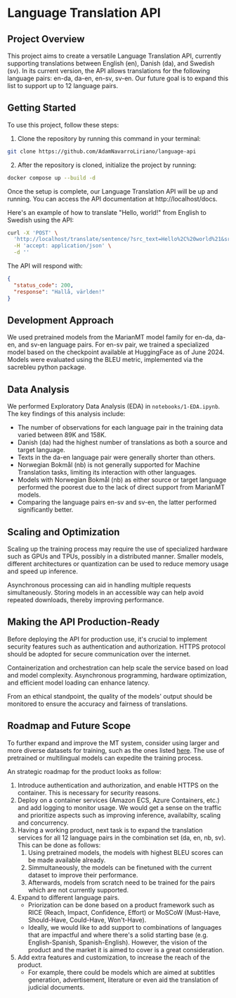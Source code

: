 # Language Translation API

## Project Overview

This project aims to create a versatile Language Translation API, currently supporting translations between English (en), Danish (da), and Swedish (sv). In its current version, the API allows translations for the following language pairs: en-da, da-en, en-sv, sv-en. Our future goal is to expand this list to support up to 12 language pairs.

## Getting Started

To use this project, follow these steps:

1. Clone the repository by running this command in your terminal:

```bash
git clone https://github.com/AdamNavarroLiriano/language-api
```

2. After the repository is cloned, initialize the project by running:

```bash
docker compose up --build -d
```

Once the setup is complete, our Language Translation API will be up and running. You can access the API documentation at http://localhost/docs.

Here's an example of how to translate "Hello, world!" from English to Swedish using the API:

```bash
curl -X 'POST' \
  'http://localhost/translate/sentence/?src_text=Hello%2C%20world%21&src=en&tgt=sv' \
  -H 'accept: application/json' \
  -d ''
```

The API will respond with:

```json
{
  "status_code": 200,
  "response": "Hallå, världen!"
}
```

## Development Approach

We used pretrained models from the MarianMT model family for en-da, da-en, and sv-en language pairs. For en-sv pair, we trained a specialized model based on the checkpoint available at HuggingFace as of June 2024. Models were evaluated using the BLEU metric, implemented via the sacrebleu python package.

## Data Analysis

We performed Exploratory Data Analysis (EDA) in `notebooks/1-EDA.ipynb`. The key findings of this analysis include:

- The number of observations for each language pair in the training data varied between 89K and 158K.
- Danish (da) had the highest number of translations as both a source and target language.
- Texts in the da-en language pair were generally shorter than others.
- Norwegian Bokmål (nb) is not generally supported for Machine Translation tasks, limiting its interaction with other languages.
- Models with Norwegian Bokmål (nb) as either source or target language performed the poorest due to the lack of direct support from MarianMT models.
- Comparing the language pairs en-sv and sv-en, the latter performed significantly better.

## Scaling and Optimization

Scaling up the training process may require the use of specialized hardware such as GPUs and TPUs, possibly in a distributed manner. Smaller models, different architectures or quantization can be used to reduce memory usage and speed up inference.

Asynchronous processing can aid in handling multiple requests simultaneously. Storing models in an accessible way can help avoid repeated downloads, thereby improving performance.

## Making the API Production-Ready

Before deploying the API for production use, it's crucial to implement security features such as authentication and authorization. HTTPS protocol should be adopted for secure communication over the internet.

Containerization and orchestration can help scale the service based on load and model complexity. Asynchronous programming, hardware optimization, and efficient model loading can enhance latency.

From an ethical standpoint, the quality of the models' output should be monitored to ensure the accuracy and fairness of translations.

## Roadmap and Future Scope

To further expand and improve the MT system, consider using larger and more diverse datasets for training, such as the ones listed [here](https://metatext.io/datasets-list/translation-task). The use of pretrained or multilingual models can expedite the training process.

An strategic roadmap for the product looks as follow:
1. Introduce authentication and authorization, and enable HTTPS on the container. This is necessary for security reasons.
2. Deploy on a container services (Amazon ECS, Azure Containers, etc.) and add logging to monitor usage. We would get a sense on the traffic and prioritize aspects such as improving inference, availabilty, scaling and concurrency.
3. Having a working product, next task is to expand the translation services for all 12 language pairs in the combination set (da, en, nb, sv). This can be done as follows:
   1. Using pretrained models, the models with highest BLEU scores can be made available already.
   2. Simmultaneously, the models can be finetuned with the current dataset to improve their performance.
   3. Afterwards, models from scratch need to be trained for the pairs which are not currently supported.
4. Expand to different language pairs.
     * Priorization can be done based on a product framework such as RICE (Reach, Impact, Confidence, Effort) or MoSCoW (Must-Have, Should-Have, Could-Have, Won't-Have).
     * Ideally, we would like to add support to combinations of languages that are impactful and where there's a solid starting base (e.g. English-Spanish, Spanish-English). However, the vision of the product and the market it is aimed to cover is a great consideration.
5. Add extra features and customization, to increase the reach of the product.
     * For example, there could be models which are aimed at subtitles generation, advertisement, literature or even aid the translation of judicial documents.